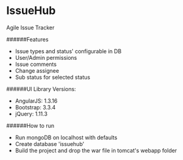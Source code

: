 # IssueHub
Agile Issue Tracker

######Features
* Issue types and status' configurable in DB
* User/Admin permissions
* Issue comments
* Change assignee
* Sub status for selected status

######UI Library Versions:
* AngularJS: 1.3.16
* Bootstrap: 3.3.4
* jQuery: 1.11.3


######How to run
* Run mongoDB on localhost with defaults
* Create database 'issuehub'
* Build the project and drop the war file in tomcat's webapp folder

